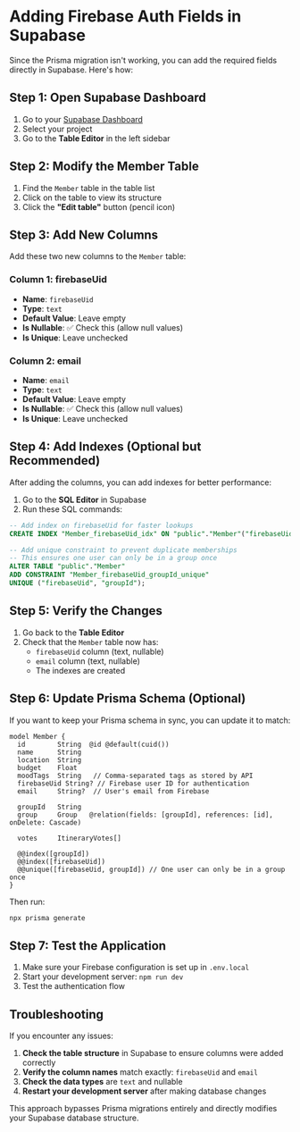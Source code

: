 # Adding Firebase Auth Fields in Supabase

Since the Prisma migration isn't working, you can add the required fields directly in Supabase. Here's how:

## Step 1: Open Supabase Dashboard

1. Go to your [Supabase Dashboard](https://supabase.com/dashboard)
2. Select your project
3. Go to the **Table Editor** in the left sidebar

## Step 2: Modify the Member Table

1. Find the `Member` table in the table list
2. Click on the table to view its structure
3. Click the **"Edit table"** button (pencil icon)

## Step 3: Add New Columns

Add these two new columns to the `Member` table:

### Column 1: firebaseUid
- **Name**: `firebaseUid`
- **Type**: `text`
- **Default Value**: Leave empty
- **Is Nullable**: ✅ Check this (allow null values)
- **Is Unique**: Leave unchecked

### Column 2: email
- **Name**: `email`
- **Type**: `text`
- **Default Value**: Leave empty
- **Is Nullable**: ✅ Check this (allow null values)
- **Is Unique**: Leave unchecked

## Step 4: Add Indexes (Optional but Recommended)

After adding the columns, you can add indexes for better performance:

1. Go to the **SQL Editor** in Supabase
2. Run these SQL commands:

```sql
-- Add index on firebaseUid for faster lookups
CREATE INDEX "Member_firebaseUid_idx" ON "public"."Member"("firebaseUid");

-- Add unique constraint to prevent duplicate memberships
-- This ensures one user can only be in a group once
ALTER TABLE "public"."Member" 
ADD CONSTRAINT "Member_firebaseUid_groupId_unique" 
UNIQUE ("firebaseUid", "groupId");
```

## Step 5: Verify the Changes

1. Go back to the **Table Editor**
2. Check that the `Member` table now has:
   - `firebaseUid` column (text, nullable)
   - `email` column (text, nullable)
   - The indexes are created

## Step 6: Update Prisma Schema (Optional)

If you want to keep your Prisma schema in sync, you can update it to match:

```prisma
model Member {
  id        String  @id @default(cuid())
  name      String
  location  String
  budget    Float
  moodTags  String   // Comma-separated tags as stored by API
  firebaseUid String? // Firebase user ID for authentication
  email     String?  // User's email from Firebase

  groupId   String
  group     Group   @relation(fields: [groupId], references: [id], onDelete: Cascade)

  votes     ItineraryVotes[]

  @@index([groupId])
  @@index([firebaseUid])
  @@unique([firebaseUid, groupId]) // One user can only be in a group once
}
```

Then run:
```bash
npx prisma generate
```

## Step 7: Test the Application

1. Make sure your Firebase configuration is set up in `.env.local`
2. Start your development server: `npm run dev`
3. Test the authentication flow

## Troubleshooting

If you encounter any issues:

1. **Check the table structure** in Supabase to ensure columns were added correctly
2. **Verify the column names** match exactly: `firebaseUid` and `email`
3. **Check the data types** are `text` and nullable
4. **Restart your development server** after making database changes

This approach bypasses Prisma migrations entirely and directly modifies your Supabase database structure.
